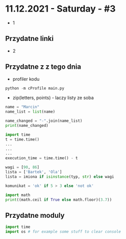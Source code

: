 # 11.12.2021 - Saturday - #3
- 1

## Przydatne linki
- 2

## Przydatne z z tego dnia
- profiler kodu
```python
python -m cProfile main.py 
```
- zip(letters, points) - laczy listy ze soba

```python
name = "Marcin"
name_list = list(name)

name_changed = "-".join(name_list)
print(name_changed)
```

```python
import time
t = time.time()
...
...
...
execution_time = time.time() - t
```


```python
wagi = [90, 86]
lista = ['Bartek', 'Ola']
lista = imiona if isinstance(typ, str) else wagi

komunikat = 'ok' if 5 > 3 else 'not ok'
```

```python
import math
print((math.ceil if True else math.floor)(3.7))
```


## Przydatne moduly
```python
import time
import os # for example some stuff to clear console
```